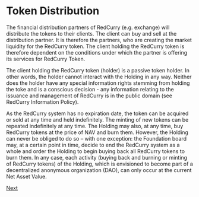 # Token Distribution

The financial distribution partners of RedCurry (e.g. exchange) will distribute the tokens to their clients. The client can buy and sell at the distribution partner. It is therefore the partners, who are creating the market liquidity for the RedCurry token. The client holding the RedCurry token is therefore dependent on the conditions under which the partner is offering its services for RedCurry Token.

The client holding the RedCurry token (holder) is a passive token holder. In other words, the holder cannot interact with the Holding in any way. Neither does the holder have any special information rights stemming from holding the toke and is a conscious decision - any information relating to the issuance and management of RedCurry is in the public domain (see RedCurry Information Policy).

As the RedCurry system has no expiration date, the token can be acquired or sold at any time and held indefinitely. The minting of new tokens can be repeated indefinitely at any time. The Holding may also, at any time, buy RedCurry tokens at the price of NAV and burn them. However, the Holding can never be obliged to do so – with one exception: the Foundation board may, at a certain point in time, decide to end the RedCurry system as a whole and order the Holding to begin buying back all RedCurry tokens to burn them. In any case, each activity (buying back and burning or minting of RedCurry tokens) of the Holding, which is envisioned to become part of a decentralized anonymous organization (DAO), can only occur at the current Net Asset Value.

[Next](minting/redemption.md)